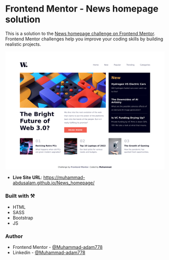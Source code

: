 # Frontend Mentor - News homepage solution

This is a solution to the [News homepage challenge on Frontend Mentor](https://www.frontendmentor.io/challenges/news-homepage-H6SWTa1MFl). Frontend Mentor challenges help you improve your coding skills by building realistic projects.

![Desktop_view](./screenshot/homepage.png)

- **Live Site URL**: https://muhammad-abdusalam.github.io/News_homepage/

### Built with ⚒️

- HTML
- SASS
- Bootstrap
- JS

### Author

- Frontend Mentor - [@Muhammad-adam778](https://www.frontendmentor.io/profile/Muhammad-adam778)
- Linkedin - [@Muhammad-adam778](https://www.linkedin.com/in/Muhammad-adam778)
